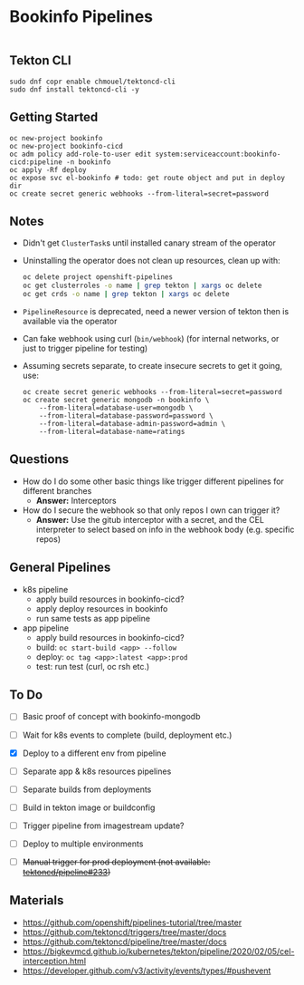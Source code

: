 # Bookinfo Pipelines

```console

```

## Tekton CLI

```console
sudo dnf copr enable chmouel/tektoncd-cli
sudo dnf install tektoncd-cli -y
```

## Getting Started

```console
oc new-project bookinfo
oc new-project bookinfo-cicd
oc adm policy add-role-to-user edit system:serviceaccount:bookinfo-cicd:pipeline -n bookinfo
oc apply -Rf deploy
oc expose svc el-bookinfo # todo: get route object and put in deploy dir
oc create secret generic webhooks --from-literal=secret=password
```

## Notes

- Didn't get `ClusterTask`s until installed canary stream of the operator
- Uninstalling the operator does not clean up resources, clean up with:

    ```bash
    oc delete project openshift-pipelines
    oc get clusterroles -o name | grep tekton | xargs oc delete
    oc get crds -o name | grep tekton | xargs oc delete
    ```

- `PipelineResource` is deprecated, need a newer version of tekton then is available via the operator
- Can fake webhook using curl (`bin/webhook`) (for internal networks, or just to trigger pipeline for testing)
- Assuming secrets separate, to create insecure secrets to get it going, use:

    ```console
    oc create secret generic webhooks --from-literal=secret=password
    oc create secret generic mongodb -n bookinfo \
        --from-literal=database-user=mongodb \
        --from-literal=database-password=password \
        --from-literal=database-admin-password=admin \
        --from-literal=database-name=ratings
    ```

## Questions

- How do I do some other basic things like trigger different pipelines for different branches
  - **Answer:** Interceptors
- How do I secure the webhook so that only repos I own can trigger it?
  - **Answer:** Use the gitub interceptor with a secret, and the CEL interpreter to select based on info in the webhook body (e.g. specific repos)

## General Pipelines

- k8s pipeline
  - apply build resources in bookinfo-cicd?
  - apply deploy resources in bookinfo
  - run same tests as app pipeline
- app pipeline
  - apply build resources in bookinfo-cicd?
  - build: `oc start-build <app> --follow`
  - deploy: `oc tag <app>:latest <app>:prod`
  - test: run test (curl, oc rsh etc.)

## To Do

- [ ] Basic proof of concept with bookinfo-mongodb
- [ ] Wait for k8s events to complete (build, deployment etc.)
- [x] Deploy to a different env from pipeline
- [ ] Separate app & k8s resources pipelines
- [ ] Separate builds from deployments
- [ ] Build in tekton image or buildconfig
- [ ] Trigger pipeline from imagestream update?
- [ ] Deploy to multiple environments
- [ ] ~~Manual trigger for prod deployment (not available: [tektoncd/pipeline#233](https://github.com/tektoncd/pipeline/issues/233))~~


## Materials

- https://github.com/openshift/pipelines-tutorial/tree/master
- https://github.com/tektoncd/triggers/tree/master/docs
- https://github.com/tektoncd/pipeline/tree/master/docs
- https://bigkevmcd.github.io/kubernetes/tekton/pipeline/2020/02/05/cel-interception.html
- https://developer.github.com/v3/activity/events/types/#pushevent

